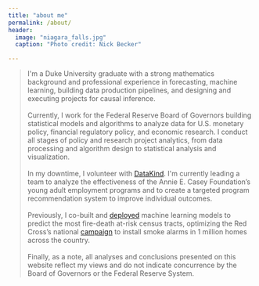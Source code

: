 ```yaml
---
title: "about me"
permalink: /about/
header:
  image: "niagara_falls.jpg"
  caption: "Photo credit: Nick Becker"

---
```


>I'm a Duke University graduate with a strong mathematics background and professional experience in forecasting, machine learning, building data production pipelines, and designing and executing projects for causal inference.<br><br>Currently, I work for the Federal Reserve Board of Governors building statistical models and algorithms to analyze data for U.S. monetary policy, financial regulatory policy, and economic research. I conduct all stages of policy and research project analytics, from data processing and algorithm design to statistical analysis and visualization.<br><br>In my downtime, I volunteer with [DataKind](http://www.datakind.org/). I'm currently leading a team to analyze the effectiveness of the Annie E. Casey Foundation’s young adult employment programs and to create a targeted program recommendation system to improve individual outcomes.<br><br>Previously, I co-built and [deployed](http://home-fire-risk.github.io/smoke_alarm_map/) machine learning models to predict the most fire-death at-risk census tracts, optimizing the Red Cross’s national [campaign](http://www.redcross.org/get-help/prepare-for-emergencies/types-of-emergencies/fire/prevent-home-fire) to install smoke alarms in 1 million homes across the country.<br><br>Finally, as a note, all analyses and conclusions presented on this website reflect my views and do not indicate concurrence by the Board of Governors or the Federal Reserve System.



